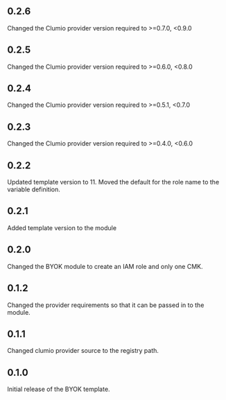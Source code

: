 ## 0.2.6
Changed the Clumio provider version required to >=0.7.0, <0.9.0

## 0.2.5
Changed the Clumio provider version required to >=0.6.0, <0.8.0

## 0.2.4
Changed the Clumio provider version required to >=0.5.1, <0.7.0

## 0.2.3
Changed the Clumio provider version required to >=0.4.0, <0.6.0

## 0.2.2
Updated template version to 11.
Moved the default for the role name to the variable definition.

## 0.2.1
Added template version to the module

## 0.2.0
Changed the BYOK module to create an IAM role and only one CMK.

## 0.1.2
Changed the provider requirements so that it can be passed in to the module.

## 0.1.1
Changed clumio provider source to the registry path.

## 0.1.0
Initial release of the BYOK template.
